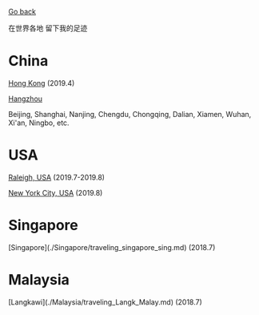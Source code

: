 [Go back](../colourful_life.md)

在世界各地 留下我的足迹

<h1>China</h1>

[Hong Kong](./China/traveling_hk.md) (2019.4)

[Hangzhou](./China/traveling_hz.md)

Beijing, Shanghai, Nanjing, Chengdu, Chongqing, Dalian, Xiamen, Wuhan, Xi'an, Ningbo, etc.

<h1>USA</h1>

[Raleigh, USA](./USA/traveling_raleigh_usa.md) (2019.7-2019.8)

[New York City, USA](./USA/traveling_nyc_usa.md) (2019.8)

<h1>Singapore</h1>
[Singapore](./Singapore/traveling_singapore_sing.md) (2018.7)

<h1>Malaysia</h1>
[Langkawi](./Malaysia/traveling_Langk_Malay.md) (2018.7)

